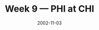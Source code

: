 ---
layout: game
title: Week 9 — PHI at CHI
season: 2002
game_id: 2002_09_PHI_CHI
week: 9
date: 2002-11-03
home_team: CHI
away_team: PHI
final_home: 
final_away: 
pbp_url: /assets/data/pbp/2002/2002_09_PHI_CHI.csv.gz
---